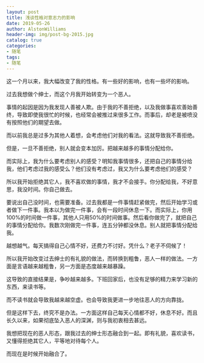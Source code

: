 ```yaml
---
layout: post
title: 浅谈性格对意志力的影响
date: 2019-05-26
author: AlstonWilliams
header-img: img/post-bg-2015.jpg
catalog: true
categories:
- 随笔
tags:
- 随笔
---
```


这一个月以来，我大幅改变了我的性格。有一些好的影响，也有一些坏的影响。

过去我想做个绅士，而这个月我开始转变为一个恶人。

事情的起因是因为我发现人善被人欺。由于我的不善拒绝，以及我做事喜欢善始善终，导致即使我很忙的时候，也经常会被推过来很多工作。而事后，却老是被喷没有按照他们的期望去做。

而以前我总是过多为其他人着想，会考虑他们对我的看法。这就导致我不善拒绝。

但是，一旦不善拒绝，别人就会变本加厉。把越来越多的事情分配给你。

而实际上，我为什么要考虑别人的感受？明知我事情很多，还把自己的事情分给我，他们考虑过我的感受么？他们没有考虑过，我又为什么要考虑他们的感受？

所以我开始拒绝其它人，我不喜欢做的事情，我才不会接手。你分配给我，不好意思，我没时间。你自己做去。

要说出自己没时间，也需要准备。过去我都是一件事情赶紧做完，然后开始学习或者做下一件事。我本以为做完一件事，会有一段时间休息一下。而实际上，你用100%的时间做一件事，其他人只用50%的时间做事。然后看你做完了，就把自己的事情分配给你。我数次刚做完一件事，连五分钟都没休息。别人就把事情分配给我。

越想越气。每天搞得自己心情不好，还费力不讨好。凭什么？老子不伺候了！

所以我开始改变过去绅士的有礼貌的做法，而转换到粗鲁，恶人一样的做法。一方面是言语越来越粗鲁，另一方面是态度越来越暴躁。

这导致的直接结果是，争吵越来越多。下班回家后，也没有足够的精力来学习新的东西，来读书等。

而不读书就会导致我越来越空虚。也会导致我更进一步地往恶人的方向靠拢。

但是这样下去，终究不是办法。一方面这样自己每天心情都不好，休息不好。而且长久以来，如果彻底坠入恶人的深渊，则与我初衷相去甚远。

我想把现在的恶人形态，跟我过去的绅士形态融合到一起。即有礼貌，喜欢读书，又懂得拒绝其它人，平等地对待每个人。

而现在是时候开始融合了。
